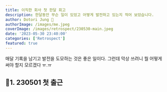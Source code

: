 ```yaml
---
title: 이직한 회사 첫 한달 회고
description: 한달동안 무슨 일이 있었고 어떻게 발전하고 있는지 적어 보았습니다.
author: Dotori Jung 🌰
authorImage: /images/me.jpeg
coverImage: /images/retrospect/230530-main.jpeg
date: '2023-05-30 23:40:00'
categories: ['Retrospect']
featured: true
---
```


매달 기록을 남기고 발전을 도모하는 것은 좋은 일이다. 그런데 막상 쓰려니 뭘 어떻게 써야 할지 모르겠다 ㅠ.ㅠ

## 🌷1. 230501 첫 출근
